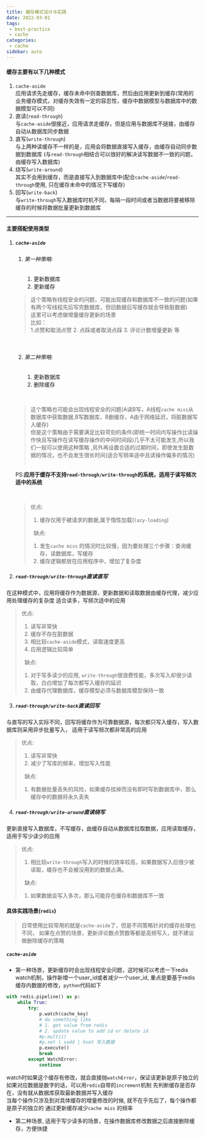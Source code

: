```yaml
---
title: 缓存模式设计与实践
date: 2022-03-01
tags:
 - best-practice
 - cache
categories: 
 - cache
sidebar: auto
---
```


#### 缓存主要有以下几种模式
1. `cache-aside`  
   应用请求先走缓存，缓存未命中则查数据库，然后由应用更新到缓存(常用的业务缓存模式，对缓存失效有一定的容忍性，缓存中数据模型与数据库中的数据模型可以不同)
2. 直读(`read-through`)  
   与`cache-aside`很接近，应用请求走缓存，但是应用与数据库不链接，由缓存自动从数据库同步数据
3. 直写(`write-through`)  
   与上两种读缓存不一样的是，应用会将数据直接写入缓存，由缓存自动同步数据到数据库
   (与`read-through`相结合可以很好的解决读写数据不一致的问题，由缓存写入数据库)
4. 绕写(`write-around`)  
   其实不会用到缓存，而是直接写入到数据库中(配合`cache-aside`/`read-through`使用, 只在缓存未命中的情况下写缓存)
5. 回写(`write-back`)  
   与`write-through`写入数据库时机不同，每隔一段时间或者当数据将要被移除缓存的时候将数据批量更新到数据库

---

#### 主要搭配使用类型
1. ##### `cache-aside`
   1. ###### 第一种策略:
      1. 更新数据库  
      2. 更新缓存
    &nbsp;
      
   >这个策略有线程安全的问题，可能出现缓存和数据库不一致的问题(如果有两个写线程先后写完数据库，但旧数据后写缓存就会导致脏数据)  
   这里可以考虑做增量缓存更新的场景    
   比如：  
   > 1.点赞和取消点赞  2. 点踩或者取消点踩 3. 评论计数增量更新 等

   &nbsp;

   2. ###### 第二种策略:   
      1. 更新数据库  
      2. 删除缓存
   
   &nbsp;
   
   >这个策略也可能会出现线程安全的问题(A读B写，A线程`cache miss`从数据库中获取数据,B写数据库，B删缓存，A由于网络延迟，将脏数据写入缓存)   
   但是这个策略由于需要满足比较苛刻的条件(即统一时间内写操作比读操作快且写操作在读写缓存操作的中间时间段)几乎不太可能发生,所以我们一般可以使用这种策略 ,另外再设置合适的过期时间，即使发生脏数据的情况，也不会发生很长时间(适合写频率适中且读操作偏多的情况)  
   &nbsp;

   PS:**应用于缓存不支持`read-through/write-through`的系统，适用于读写频次适中的系统**  

   &nbsp;  

   >优点:  
   >   1. 缓存仅用于被请求的数据,属于惰性加载(`lazy-loading`)    
   >
   >&nbsp;
   >缺点:  
   >1. 发生`cache miss` 的情况时比较慢，因为要处理三个步骤：查询缓存，读数据库，写缓存  
   >2. 缓存逻辑都放在应用程序中，增加了复杂度   

3. ##### `read-through/write-through`直读直写  
在这种模式中，应用将缓存作为数据源，更新数据和读取数据由缓存代理，减少应用处理缓存的复杂度  适合读多，写频次适中的应用
   >优点:  
   >1. 读写非常快  
   >2. 缓存不存在脏数据  
   >3. 相比较`cache-aside`模式，读取速度更高  
   >4. 应用逻辑比较简单  
   >
   >&nbsp;
   >缺点:  
   >1. 对于写多读少的应用, `write-through`很浪费性能，多次写入却很少读取，白白增加了每次都写入缓存的延迟  
   >2. 由缓存代理数据库，缓存模型必须与数据库模型保持一致  
3. ##### `read-through/write-back`直读回写
与直写的写入实际不同，回写将缓存作为可靠数据源，每次都只写入缓存，写入数据库则采用异步批量写入， 适用于读写频次都非常高的应用
   >优点:  
   >1. 读写非常快  
   >2. 减少了写库的频率，增加写入性能  
   >
   >&nbsp;
   >缺点:   
   >1. 有数据批量丢失的风险，如果缓存挂掉而没有即时写到数据库中，那么缓存中的数据将永久丢失  
4. ##### `read-through/write-around`直读绕写  
更新直接写入数据库，不写缓存，由缓存自动从数据库拉取数据，应用读取缓存，适用于写少读少的应用
   >优点:  
   >1. 相比较`write-through`写入的时候的效率较高，如果数据写入后很少被读取，缓存也不会被没用到的数据占满。  
   >
   >&nbsp;
   >缺点:  
   >1. 如果数据会写入多次，那么可能存在缓存和数据库不一致  

#### 具体实践场景(`redis`)
> 日常使用比较常用的就是`cache-aside`了，但是不同策略针对的缓存处理也不同，
> 如果在点赞的场景，更新评论数点赞数等都是高频写入，就不建议做删除缓存的策略
> 
##### `cache-aside`
- 第一种场景，更新缓存时会出现线程安全问题，这时候可以考虑一下redis watch机制，操作新增一个user_id或者减少一个user_id,
  重点是要基于redis缓存内数据的修改，`python`代码如下
```python
with redis.pipeline() as p:
    while True:
        try:
            p.watch(cache_key)
            # do something like
            # 1. get value from redis
            # 2. update value to add id or delete id
            #p.multi()
            #p.set | sadd | hset 写入数据
            p.execute()
            break
        except WatchError:
            continue
```
watch时如果这个缓存有修改，就会直接抛`watchError`，保证该更新是原子独立的
如果对应数据是数字的话，可以用`redis`自带的`increment`机制
先判断缓存是否存在，没有就从数据库获取最新数据并写入缓存  
当每个操作只涉及到对具体缓存的增量修改的时候, 就不在乎先后了，每个操作都是原子的独立的
通过更新缓存减少`cache miss` 的频率
- 第二种场景, 适用于写少读多的场景，在操作数据库修改数据之后直接删除缓存，方便快捷